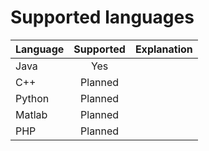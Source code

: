 # Supported languages

| Language | Supported | Explanation |
| -------- | :-------: | ----------- |
| Java | Yes | |
| C++ | Planned | |
| Python | Planned | |
| Matlab | Planned | |
| PHP | Planned | |
